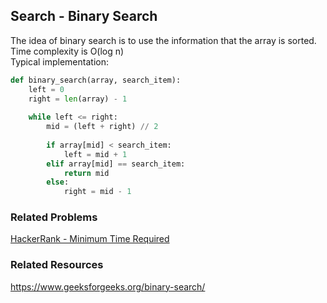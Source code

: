 ## Search - Binary Search
The idea of binary search is to use the information that the array is sorted.\
Time complexity is O(log n)\
Typical implementation:
```python
def binary_search(array, search_item):
    left = 0
    right = len(array) - 1
    
    while left <= right:
        mid = (left + right) // 2
    
        if array[mid] < search_item: 
            left = mid + 1
        elif array[mid] == search_item:
            return mid
        else:
            right = mid - 1
```

### Related Problems
[HackerRank - Minimum Time Required](../problems/hackerrank-minimum-time-required)

### Related Resources
https://www.geeksforgeeks.org/binary-search/
